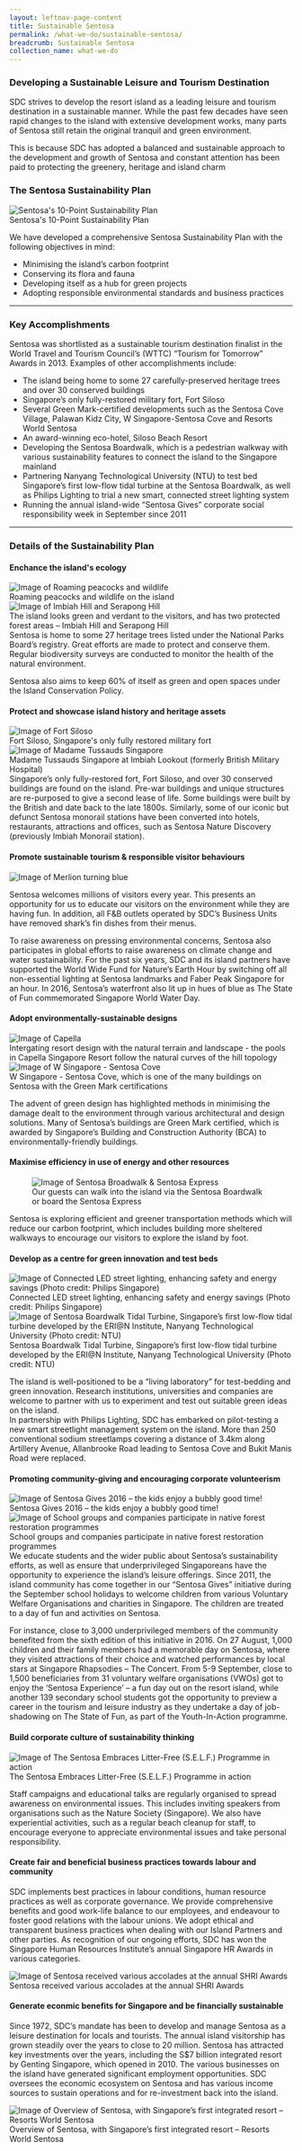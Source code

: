 ```yaml
---
layout: leftnav-page-content
title: Sustainable Sentosa
permalink: /what-we-do/sustainable-sentosa/
breadcrumb: Sustainable Sentosa
collection_name: what-we-do
---
```


### **Developing a Sustainable Leisure and Tourism Destination**
SDC strives to develop the resort island as a leading leisure and tourism destination in a sustainable manner. While the past few decades have seen rapid changes to the island with extensive development works, many parts of Sentosa still retain the original tranquil and green environment.

This is because SDC has adopted a balanced and sustainable approach to the development and growth of Sentosa and constant attention has been paid to protecting the greenery, heritage and island charm

### **The Sentosa Sustainability Plan**
<div class="row">
    <div class="col is-6">
		<figure style="margin:0;">
			<img src="/images/what-we-do/sustainable-sentosa/sustain-plan.png" alt="Sentosa's 10-Point Sustainability Plan"/>
			<figcaption>Sentosa's 10-Point Sustainability Plan</figcaption>
		</figure>
	</div>
	<div class="col is-6">
        <p>
            We have developed a comprehensive Sentosa Sustainability Plan with the following objectives in mind:
            <ul>
                <li>Minimising the island’s carbon footprint</li>
                <li>Conserving its flora and fauna</li>
                <li>Developing itself as a hub for green projects</li>
                <li>Adopting responsible environmental standards and business practices</li>
            </ul>
		</p>
	</div>
</div>

---

### **Key Accomplishments**

Sentosa was shortlisted as a sustainable tourism destination finalist in the World Travel and Tourism Council’s (WTTC) “Tourism for Tomorrow” Awards in 2013. Examples of other accomplishments include:

   *  The island being home to some 27 carefully-preserved heritage trees and over 30 conserved buildings
   * Singapore’s only fully-restored military fort, Fort Siloso
   * Several Green Mark-certified developments such as the Sentosa Cove Village, Palawan Kidz City, W Singapore-Sentosa Cove and Resorts World Sentosa
   * An award-winning eco-hotel, Siloso Beach Resort
   * Developing the Sentosa Boardwalk, which is a pedestrian walkway with various sustainability features to connect the island to the Singapore mainland
   * Partnering Nanyang Technological University (NTU) to test bed Singapore’s first low-flow tidal turbine at the Sentosa Boardwalk, as well as Philips Lighting to trial a new smart, connected street lighting system
   * Running the annual island-wide “Sentosa Gives” corporate social responsibility week in September since 2011

---

### **Details of the Sustainability Plan**

#### **Enchance the island's ecology**
<div class="row">
	<div class="col is-6">
		<figure style="margin:0;">
			<img src="/images/what-we-do/sustainable-sentosa/peacock.jpg" alt="Image of Roaming peacocks and wildlife"/>
			<figcaption>Roaming peacocks and wildlife on the island</figcaption>
		</figure>
	</div>
	<div class="col is-6">
       <figure style="margin:0;">
			<img src="/images/what-we-do/sustainable-sentosa/island.jpg" alt="Image of  Imbiah Hill and Serapong Hill"/>
			<figcaption>The island looks green and verdant to the visitors, and has two protected forest areas – Imbiah Hill and Serapong Hill</figcaption>
		</figure>
	</div>
</div>
Sentosa is home to some 27 heritage trees listed under the National Parks Board’s registry. Great efforts are made to protect and conserve them. Regular biodiversity surveys are conducted to monitor the health of the natural environment.

Sentosa also aims to keep 60% of itself as green and open spaces under the Island Conservation Policy.

#### **Protect and showcase island history and heritage assets**
<div class="row">
	<div class="col is-6">
		<figure style="margin:0;">
			<img src="/images/what-we-do/sustainable-sentosa/fort-siloso.jpg" alt="Image of Fort Siloso"/>
			<figcaption>Fort Siloso, Singapore's only fully restored military fort</figcaption>
		</figure>
	</div>
	<div class="col is-6">
       <figure style="margin:0;">
			<img src="/images/what-we-do/sustainable-sentosa/tussauds.jpg" alt="Image of  Madame Tussauds Singapore"/>
			<figcaption>Madame Tussauds Singapore at Imbiah Lookout (formerly British Military Hospital)</figcaption>
		</figure>
	</div>
</div>
Singapore’s only fully-restored fort, Fort Siloso, and over 30 conserved buildings are found on the island. Pre-war buildings and unique structures are re-purposed to give a second lease of life. Some buildings were built by the British and date back to the late 1800s. Similarly, some of our iconic but defunct Sentosa monorail stations have been converted into hotels, restaurants, attractions and offices, such as Sentosa Nature Discovery (previously Imbiah Monorail station).

#### **Promote sustainable tourism & responsible visitor behaviours**
<div class="row">
    <div class="col is-12">
        <img src="/images/what-we-do/sustainable-sentosa/merlion.jpg" alt="Image of Merlion turning blue">
    </div>
</div>

Sentosa welcomes millions of visitors every year. This presents an opportunity for us to educate our visitors on the environment while they are having fun. In addition, all F&B outlets operated by SDC’s Business Units have removed shark’s fin dishes from their menus.

To raise awareness on pressing environmental concerns, Sentosa also participates in global efforts to raise awareness on climate change and water sustainability. For the past six years, SDC and its island partners have supported the World Wide Fund for Nature’s Earth Hour by switching off all non-essential lighting at Sentosa landmarks and Faber Peak Singapore for an hour. In 2016, Sentosa’s waterfront also lit up in hues of blue as The State of Fun commemorated Singapore World Water Day. 

#### **Adopt environmentally-sustainable designs**
<div class="row">
	<div class="col is-6">
		<figure style="margin:0;">
			<img src="/images/what-we-do/sustainable-sentosa/capella.jpg" alt="Image of Capella"/>
			<figcaption>Intergating resort design with the natural terrain and landscape - the pools in Capella Singapore Resort follow the natural curves of the hill topology</figcaption>
		</figure>
	</div>
	<div class="col is-6">
       <figure style="margin:0;">
			<img src="/images/what-we-do/sustainable-sentosa/w-sg.jpg" alt="Image of  W Singapore - Sentosa Cove"/>
			<figcaption>W Singapore - Sentosa Cove, which is one of the many buildings on Sentosa with the Green Mark certifications</figcaption>
		</figure>
	</div> 
</div>

The advent of green design has highlighted methods in minimising the damage dealt to the environment through various architectural and design solutions. Many of Sentosa’s buildings are Green Mark certified, which is awarded by Singapore’s Building and Construction Authority (BCA) to environmentally-friendly buildings. 

#### **Maximise efficiency in use of energy and other resources**
<div class="row">
    <div class="col is-12">
        <figure>
        <img src="/images/what-we-do/sustainable-sentosa/broad-express.jpg" alt="Image of Sentosa Broadwalk & Sentosa Express">
            <figcaption>Our guests can walk into the island via the Sentosa Boardwalk or board the Sentosa Express</figcaption>
        </figure>
    </div>
</div>
Sentosa is exploring efficient and greener transportation methods which will reduce our carbon footprint, which includes building more sheltered walkways to encourage our visitors to explore the island by foot.

#### **Develop as a centre for green innovation and test beds**
<div class="row">
	<div class="col is-6">
		<figure style="margin:0;">
			<img src="/images/what-we-do/sustainable-sentosa/smart-lighting.jpg" alt="Image of Connected LED street lighting, enhancing safety and energy savings (Photo credit: Philips Singapore)"/>
			<figcaption>Connected LED street lighting, enhancing safety and energy savings (Photo credit: Philips Singapore)</figcaption>
		</figure>
        <figure style="margin:0;">
			<img src="/images/what-we-do/sustainable-sentosa/tidal-turbine.jpg" alt="Image of Sentosa Boardwalk Tidal Turbine, Singapore’s first low-flow tidal turbine developed by the ERI@N Institute, Nanyang Technological University (Photo credit: NTU)"/>
			<figcaption>Sentosa Boardwalk Tidal Turbine, Singapore’s first low-flow tidal turbine developed by the ERI@N Institute, Nanyang Technological University (Photo credit: NTU)</figcaption>
		</figure>
	</div>
	<div class="col is-6">
        <p>
            The island is well-positioned to be a “living laboratory” for test-bedding and green innovation. Research institutions, universities and companies are welcome to partner with us to experiment and test out suitable green ideas on the island.
            <br>
            In partnership with Philips Lighting, SDC has embarked on pilot-testing a new smart streetlight management system on the island. More than 250 conventional sodium streetlamps covering a distance of 3.4km along Artillery Avenue, Allanbrooke Road leading to Sentosa Cove and Bukit Manis Road were replaced.    
        </p>
	</div> 
</div>

#### **Promoting community-giving and encouraging corporate volunteerism**
<div class="row">
	<div class="col is-6">
		<figure style="margin:0;">
			<img src="/images/what-we-do/sustainable-sentosa/sentosa-gives-2016.jpg" alt="Image of Sentosa Gives 2016 – the kids enjoy a bubbly good time!"/>
			<figcaption>Sentosa Gives 2016 – the kids enjoy a bubbly good time!</figcaption>
		</figure>
	</div>
	<div class="col is-6">
       <figure style="margin:0;">
			<img src="/images/what-we-do/sustainable-sentosa/helping.jpg" alt="Image of School groups and companies participate in native forest restoration programmes"/>
			<figcaption>School groups and companies participate in native forest restoration programmes</figcaption>
		</figure>
	</div> 
</div>
We educate students and the wider public about Sentosa’s sustainability efforts, as well as ensure that underprivileged Singaporeans have the opportunity to experience the island’s leisure offerings. Since 2011, the island community has come together in our “Sentosa Gives” initiative during the September school holidays to welcome children from various Voluntary Welfare Organisations and charities in Singapore. The children are treated to a day of fun and activities on Sentosa.

For instance, close to 3,000 underprivileged members of the community benefited from the sixth edition of this initiative in 2016. On 27 August, 1,000 children and their family members had a memorable day on Sentosa, where they visited attractions of their choice and watched performances by local stars at Singapore Rhapsodies – The Concert. From 5-9 September, close to 1,500 beneficiaries from 31 voluntary welfare organisations (VWOs) got to enjoy the ‘Sentosa Experience’ – a fun day out on the resort island, while another 139 secondary school students got the opportunity to preview a career in the tourism and leisure industry as they undertake a day of job-shadowing on The State of Fun, as part of the Youth-In-Action programme. 

#### **Build corporate culture of sustainability thinking**
<div class="row">
    <div class="col is-12">
        <figure style="margin:0;">
        <img src="/images/what-we-do/sustainable-sentosa/self.jpg" alt="Image of The Sentosa Embraces Litter-Free (S.E.L.F.) Programme in action">
            <figcaption>The Sentosa Embraces Litter-Free (S.E.L.F.) Programme in action</figcaption>
        </figure>
    </div>
</div>

Staff campaigns and educational talks are regularly organised to spread awareness on environmental issues. This includes inviting speakers from organisations such as the Nature Society (Singapore). We also have experiential activities, such as a regular beach cleanup for staff, to encourage everyone to appreciate environmental issues and take personal responsibility.


#### **Create fair and beneficial business practices towards labour and community**

SDC implements best practices in labour conditions, human resource practices as well as corporate governance. We provide comprehensive benefits and good work-life balance to our employees, and endeavour to foster good relations with the labour unions. We adopt ethical and transparent business practices when dealing with our Island Partners and other parties. As recognition of our ongoing efforts, SDC has won the Singapore Human Resources Institute’s annual Singapore HR Awards in various categories. 

<div class="row">
    <div class="col is-12">
        <figure style="margin:0;">
        <img src="/images/what-we-do/sustainable-sentosa/awards.jpg" alt="Image of Sentosa received various accolades at the annual SHRI Awards">
            <figcaption>Sentosa received various accolades at the annual SHRI Awards</figcaption>
        </figure>
    </div>
</div>

#### **Generate econmic benefits for Singapore and be financially sustainable**

<div class="row">
	<div class="col is-6">
		<p>
            Since 1972, SDC’s mandate has been to develop and manage Sentosa as a leisure destination for locals and tourists. The annual island visitorship has grown steadily over the years to close to 20 million. Sentosa has attracted key investments over the years, including the S$7 billion integrated resort by Genting Singapore, which opened in 2010. The various businesses on the island have generated significant employment opportunities. SDC oversees the economic ecosystem on Sentosa and has various income sources to sustain operations and for re-investment back into the island. 
        </p>
	</div>
	<div class="col is-6">
       <figure style="margin:0;">
			<img src="/images/what-we-do/sustainable-sentosa/sentosa.jpg" alt="Image of  Overview of Sentosa, with Singapore’s first integrated resort – Resorts World Sentosa"/>
			<figcaption>Overview of Sentosa, with Singapore’s first integrated resort – Resorts World Sentosa</figcaption>
		</figure>
	</div> 
</div>